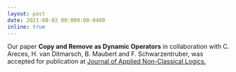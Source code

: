 ```yaml
---
layout: post
date: 2021-08-02 00:009:00-0400
inline: true
---
```


Our paper **Copy and Remove as Dynamic Operators** in collaboration with C. Areces, H. van Ditmarsch, B. Maubert and F. Schwarzentruber, was accepted for publication at [Journal of Applied Non-Classical Logics.](https://www.tandfonline.com/toc/tncl20/current)